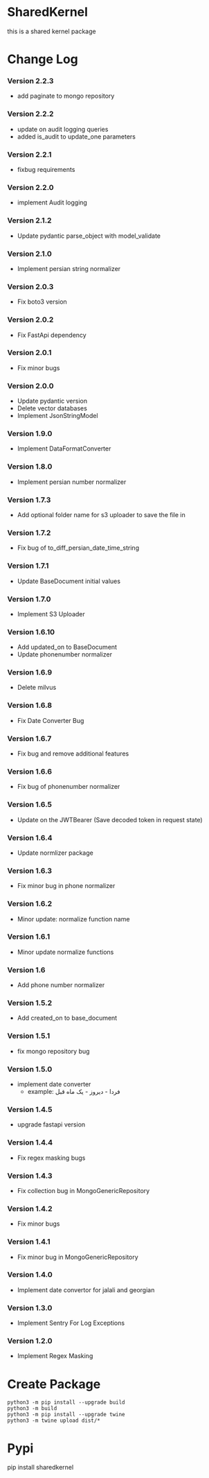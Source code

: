 # SharedKernel
this is a shared kernel package

# Change Log
### Version 2.2.3
- add paginate to mongo repository
### Version 2.2.2
- update on audit logging queries
- added is_audit to update_one parameters
### Version 2.2.1
- fixbug requirements
### Version 2.2.0
- implement Audit logging
### Version 2.1.2
- Update pydantic parse_object with model_validate
### Version 2.1.0
- Implement persian string normalizer
### Version 2.0.3
- Fix boto3 version
### Version 2.0.2
- Fix FastApi dependency
### Version 2.0.1
- Fix minor bugs
### Version 2.0.0
- Update pydantic version
- Delete vector databases
- Implement JsonStringModel
### Version 1.9.0
- Implement DataFormatConverter
### Version 1.8.0
- Implement persian number normalizer
### Version 1.7.3
- Add optional folder name for s3 uploader to save the file in
### Version 1.7.2
- Fix bug of to_diff_persian_date_time_string
### Version 1.7.1
- Update BaseDocument initial values
### Version 1.7.0
- Implement S3 Uploader
### Version 1.6.10
- Add updated_on to BaseDocument
- Update phonenumber normalizer
### Version 1.6.9
- Delete milvus
### Version 1.6.8
- Fix Date Converter Bug
### Version 1.6.7
- Fix bug and remove additional features
### Version 1.6.6
- Fix bug of phonenumber normalizer
### Version 1.6.5
- Update on the JWTBearer (Save decoded token in request state)
### Version 1.6.4
- Update normlizer package
### Version 1.6.3
- Fix minor bug in phone normalizer
### Version 1.6.2
- Minor update: normalize function name
### Version 1.6.1
- Minor update normalize functions
### Version 1.6
- Add phone number normalizer
### Version 1.5.2
- Add created_on to base_document
### Version 1.5.1
- fix mongo repository bug
### Version 1.5.0
- implement date converter
  -  example: فردا - دیروز - یک ماه قبل
### Version 1.4.5
- upgrade fastapi version
### Version 1.4.4
- Fix regex masking bugs
### Version 1.4.3
- Fix collection bug in MongoGenericRepository
### Version 1.4.2
- Fix minor bugs
### Version 1.4.1
- Fix minor bug in MongoGenericRepository
### Version 1.4.0
- Implement date convertor for jalali and georgian
### Version 1.3.0
- Implement Sentry For Log Exceptions
### Version 1.2.0
- Implement Regex Masking
# Create Package
    python3 -m pip install --upgrade build
    python3 -m build
    python3 -m pip install --upgrade twine
    python3 -m twine upload dist/*

# Pypi
pip install sharedkernel
